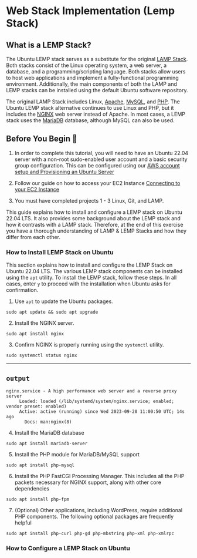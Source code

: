 # Web Stack Implementation (Lemp Stack)

## What is a LEMP Stack?

The Ubuntu LEMP stack serves as a substitute for the original [LAMP Stack](https://en.wikipedia.org/wiki/LAMP_%28software_bundle%29). Both stacks consist of the Linux operating system, a web server, a database, and a programming/scripting language. Both stacks allow users to host web applications and implement a fully-functional programming environment. Additionally, the main components of both the LAMP and LEMP stacks can be installed using the default Ubuntu software repository.

The original LAMP Stack includes Linux, [Apache](https://httpd.apache.org/docs/2.4/), [MySQL](https://dev.mysql.com/), and [PHP](https://www.php.net/). The Ubuntu LEMP stack alternative continues to use Linux and PHP, but it includes the [NGINX](https://docs.nginx.com/nginx/admin-guide/web-server/) web server instead of Apache. In most cases, a LEMP stack uses the [MariaDB](https://mariadb.org/) database, although MySQL can also be used.

## Before You Begin 🚀

1. In order to complete this tutorial, you will need to have an Ubuntu 22.04 server with a non-root sudo-enabled user account and a basic security group configuration. This can be configured using our [AWS account setup and Provisioning an Ubuntu Server](https://www.youtube.com/watch?v=xxKuB9kJoYM&list=PLtPuNR8I4TvkwU7Zu0l0G_uwtSUXLckvh&index=6) 

2. Follow our guide on how to access your EC2 Instance [Connecting to your EC2 Instance](https://www.youtube.com/watch?v=TxT6PNJts-s&list=PLtPuNR8I4TvkwU7Zu0l0G_uwtSUXLckvh&index=7)

3. You must have completed projects 1 - 3 Linux, Git, and LAMP.

This guide explains how to install and configure a LEMP stack on Ubuntu 22.04 LTS. It also provides some background about the LEMP stack and how it contrasts with a LAMP stack. Therefore, at the end of this exercise you have a thorough understanding of LAMP & LEMP Stacks and how they differ from each other.

### How to Install LEMP Stack on Ubuntu

This section explains how to install and configure the LEMP Stack on Ubuntu 22.04 LTS. The various LEMP stack components can be installed using the ``apt`` utility. To install the LEMP stack, follow these steps. In all cases, enter ``y`` to proceed with the installation when Ubuntu asks for confirmation.

1. Use ``apt`` to update the Ubuntu packages.

```
sudo apt update && sudo apt upgrade
```

2. Install the NGINX server.

```
sudo apt install nginx
```

3. Confirm NGINX is properly running using the ``systemctl`` utility.

```
sudo systemctl status nginx
```
---
**``output``**
---
```
nginx.service - A high performance web server and a reverse proxy server
     Loaded: loaded (/lib/systemd/system/nginx.service; enabled; vendor preset: enabled)
     Active: active (running) since Wed 2023-09-20 11:00:50 UTC; 14s ago
       Docs: man:nginx(8)
```

4. Install the MariaDB database

```
sudo apt install mariadb-server
```

5. Install the PHP module for MariaDB/MySQL support

```
sudo apt install php-mysql
```

6. Install the PHP FastCGI Processing Manager. This includes all the PHP packets necessary for NGINX support, along with other core dependencies

```
sudo apt install php-fpm
```

7. (Optional) Other applications, including WordPress, require additional PHP components. The following optional packages are frequently helpful

```
sudo apt install php-curl php-gd php-mbstring php-xml php-xmlrpc
```

### How to Configure a LEMP Stack on Ubuntu


